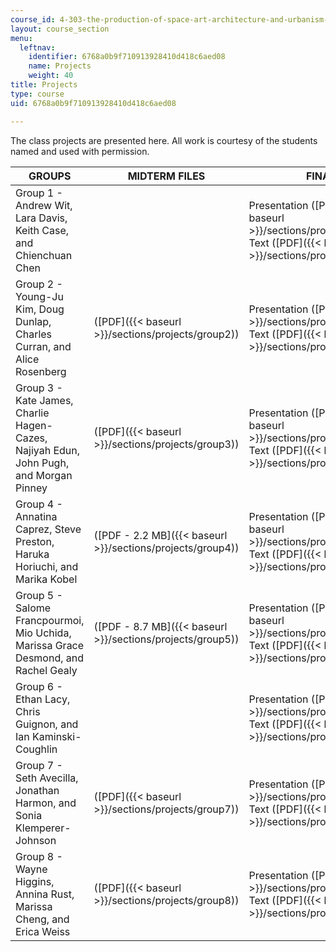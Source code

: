 ```yaml
---
course_id: 4-303-the-production-of-space-art-architecture-and-urbanism-in-dialogue-fall-2006
layout: course_section
menu:
  leftnav:
    identifier: 6768a0b9f710913928410d418c6aed08
    name: Projects
    weight: 40
title: Projects
type: course
uid: 6768a0b9f710913928410d418c6aed08

---
```


The class projects are presented here. All work is courtesy of the students named and used with permission.

| GROUPS | MIDTERM FILES | FINAL FILES |
| --- | --- | --- |
| Group 1 - Andrew Wit, Lara Davis, Keith Case, and Chienchuan Chen | &nbsp; | Presentation ([PDF - 6.5 MB]({{< baseurl >}}/sections/projects/group1_pres)), Text ([PDF]({{< baseurl >}}/sections/projects/group1_text)) |
| Group 2 - Young-Ju Kim, Doug Dunlap, Charles Curran, and Alice Rosenberg | ([PDF]({{< baseurl >}}/sections/projects/group2)) | Presentation ([PDF]({{< baseurl >}}/sections/projects/group2_pres)), Text ([PDF]({{< baseurl >}}/sections/projects/group2_text)) |
| Group 3 - Kate James, Charlie Hagen-Cazes, Najiyah Edun, John Pugh, and Morgan Pinney | ([PDF]({{< baseurl >}}/sections/projects/group3)) | Presentation ([PDF - 2.0 MB]({{< baseurl >}}/sections/projects/group3_pres)), Text ([PDF]({{< baseurl >}}/sections/projects/group3_text)) |
| Group 4 - Annatina Caprez, Steve Preston, Haruka Horiuchi, and Marika Kobel | ([PDF - 2.2 MB]({{< baseurl >}}/sections/projects/group4)) | Presentation ([PDF - 5.0 MB]({{< baseurl >}}/sections/projects/group4_pres)), Text ([PDF]({{< baseurl >}}/sections/projects/group4_text)) |
| Group 5 - Salome Francpourmoi, Mio Uchida, Marissa Grace Desmond, and Rachel Gealy | ([PDF - 8.7 MB]({{< baseurl >}}/sections/projects/group5)) | Presentation ([PDF - 9.2 MB]({{< baseurl >}}/sections/projects/group5_pres)), Text ([PDF]({{< baseurl >}}/sections/projects/group5_text)) |
| Group 6 - Ethan Lacy, Chris Guignon, and Ian Kaminski-Coughlin | &nbsp; | Presentation ([PDF]({{< baseurl >}}/sections/projects/group6_pres)), Text ([PDF]({{< baseurl >}}/sections/projects/group6_text)) |
| Group 7 - Seth Avecilla, Jonathan Harmon, and Sonia Klemperer-Johnson | ([PDF]({{< baseurl >}}/sections/projects/group7)) | Presentation ([PDF]({{< baseurl >}}/sections/projects/group7_pres)), Text ([PDF]({{< baseurl >}}/sections/projects/group7_text)) |
| Group 8 - Wayne Higgins, Annina Rust, Marissa Cheng, and Erica Weiss | ([PDF]({{< baseurl >}}/sections/projects/group8)) | Presentation ([PDF]({{< baseurl >}}/sections/projects/group8_pres)), Text ([PDF]({{< baseurl >}}/sections/projects/group8_text))